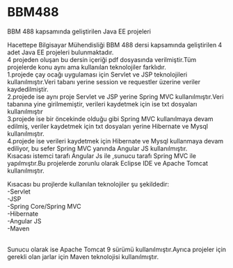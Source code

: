 # BBM488
BBM 488 kapsamında geliştirilen Java EE projeleri

Hacettepe Bilgisayar Mühendisliği BBM 488 dersi kapsamında geliştirilen 4 adet  Java EE projeleri bulunmaktadır.
<br>4 projeden oluşan bu dersin içeriği pdf dosyasında verilmiştir.Tüm projelerde konu aynı ama  kullanılan teknolojiler farklıdır.
<br>1.projede çay ocağı uygulaması için Servlet ve JSP teknolojileri kullanılmıştır.Veri tabanı yerine session ve requestler üzerine veriler kaydedilmiştir.
<br>2.projede ise aynı proje Servlet ve JSP yerine Spring MVC kullanılmıştır.Veri tabanına yine girilmemiştir, verileri kaydetmek için ise txt dosyaları kullanılmıştır
<br>3.projede ise bir öncekinde olduğu gibi Spring MVC kullanılmaya devam edilmiş, veriler kaydetmek için txt dosyaları yerine Hibernate ve Mysql kullanılmıştır.
<br>4.projede ise verileri kaydetmek için Hibernate ve Mysql kullanmaya devam ediliyor, bu sefer Spring MVC yanında Angular JS kullanılmıştır.
<br>Kısacası istemci tarafı Angular Js ile ,sunucu tarafı Spring MVC ile yapılmıştır.Bu projelerde zorunlu olarak Eclipse IDE ve Apache Tomcat 
kullanılmıştır.


Kısacası bu projlerde kullanılan teknolojiler şu şekildedir:
<br>-Servlet
<br>-JSP
<br>-Spring Core/Spring MVC
<br>-Hibernate
<br>-Angular JS
<br>-Maven

<br>
Sunucu olarak ise Apache Tomcat 9 sürümü kullanılmıştır.Ayrıca projeler için gerekli olan jarlar için Maven teknolojisi kullanılmıştır.
